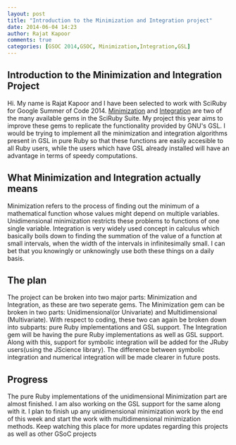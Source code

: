 ```yaml
---
layout: post
title: "Introduction to the Minimization and Integration project"
date: 2014-06-04 14:23
author: Rajat Kapoor
comments: true
categories: [GSOC 2014,GSOC, Minimization,Integration,GSL]
---
```


Introduction to the Minimization and Integration Project 
--------------------------------------------------------
Hi. My name is Rajat Kapoor and I have been selected to work with SciRuby for Google Summer of Code 2014.
[Minimization](https://github.com/SciRuby/minimization) and [Integration](https://github.com/SciRuby/integration) are two of the many available gems in the SciRuby Suite. My project this year aims to improve these gems to replicate the functionality provided by GNU's GSL. I would be trying to implement all the minimization and integration algorithms present in GSL in pure Ruby so that these functions are easily accesible to all Ruby users, while the users which have GSL already installed will have an advantage in terms of speedy computations.

What Minimization and Integration actually means
------------------------------------------------
Minimization refers to the process of finding out the minimum of a mathematical function whose values might depend on multiple variables. Unidimensional minimization restricts these problems to functions of one single variable.
Integration is very widely used concept in calculus which basically boils down to finding the summation of the value of a function at small intervals, when the width of the intervals in infinitesimally small. I can bet that you knowingly or unknowingly use both these things on a daily basis.

The plan
--------
The project can be broken into two major parts: Minimization and Integration, as these are two seperate gems.
The Minimization gem can be broken in two parts: Unidimensional(or Univariate) and Multidimensional (Multivariate). With respect to coding, these two can again be broken down into subparts: pure Ruby implementations and GSL support.
The Integration gem will be having the pure Ruby implementations as well as GSL support. Along with this, support for symbolic integration will be added for the JRuby users(using the JScience library). The difference between symbolic integration and numerical integration will be made clearer in future posts.

Progress
--------
The pure Ruby implementations of the unidimensional Minimization part are almost finished. I am also working on the GSL support for the same along with it. I plan to finish up any unidimensional minimization work by the end of this week and start the work with multidimensional minimization methods. Keep watching this place for more updates regarding this projects as well as other GSoC projects
